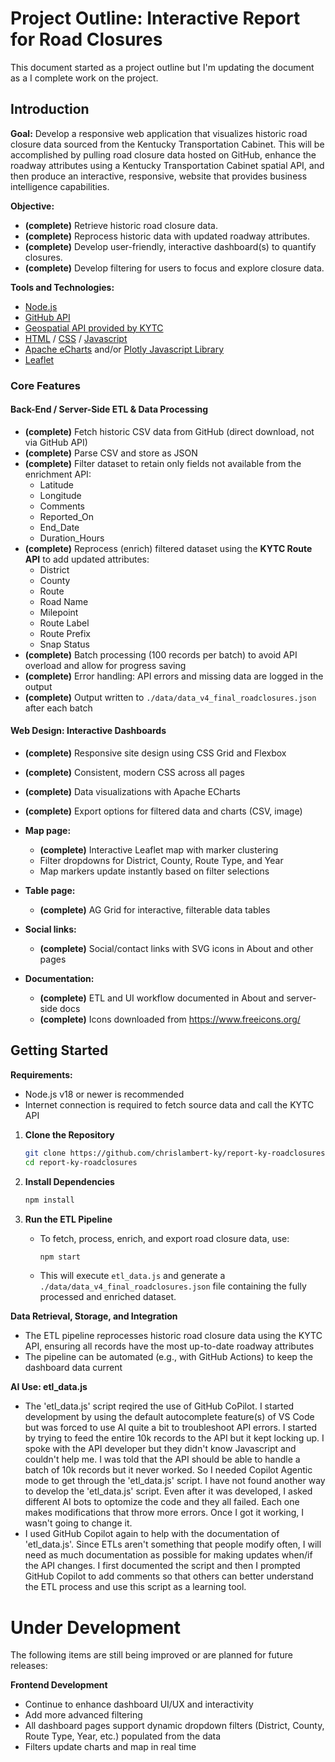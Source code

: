 # Project Outline: Interactive Report for Road Closures
This document started as a project outline but I'm updating the document as a I complete work on the project.

## Introduction

**Goal:**  Develop a responsive web application that visualizes historic road closure data sourced from the Kentucky Transportation Cabinet.  This will be accomplished by pulling road closure data hosted on GitHub, enhance the roadway attributes using a Kentucky Transportation Cabinet spatial API, and then produce an interactive, responsive, website that provides business intelligence capabilities.

**Objective:**
  - **(complete)** Retrieve historic road closure data. 
  - **(complete)** Reprocess historic data with updated roadway attributes.
  - **(complete)** Develop user-friendly, interactive dashboard(s) to quantify closures.
  - **(complete)** Develop filtering for users to focus and explore closure data.

**Tools and Technologies:** 
- [Node.js](https://nodejs.org/en)
- [GitHub API](https://docs.github.com/en/rest/using-the-rest-api)
- [Geospatial API provided by KYTC](https://kytc-api-v100-lts-qrntk7e3ra-uc.a.run.app/docs)
- [HTML](https://developer.mozilla.org/en-US/docs/Web/HTML) / [CSS](https://developer.mozilla.org/en-US/docs/Web/CSS) / [Javascript](https://developer.mozilla.org/en-US/docs/Web/JavaScript)
- [Apache eCharts](https://echarts.apache.org/en/index.html) and/or [Plotly Javascript Library](https://plotly.com/javascript/)
- [Leaflet](https://leafletjs.com/)


### Core Features

#### Back-End / Server-Side ETL & Data Processing
- **(complete)** Fetch historic CSV data from GitHub (direct download, not via GitHub API)
- **(complete)** Parse CSV and store as JSON
- **(complete)** Filter dataset to retain only fields not available from the enrichment API:
  - Latitude
  - Longitude
  - Comments
  - Reported_On
  - End_Date
  - Duration_Hours
- **(complete)** Reprocess (enrich) filtered dataset using the **KYTC Route API** to add updated attributes:
  - District
  - County
  - Route
  - Road Name
  - Milepoint
  - Route Label
  - Route Prefix
  - Snap Status
- **(complete)** Batch processing (100 records per batch) to avoid API overload and allow for progress saving
- **(complete)** Error handling: API errors and missing data are logged in the output
- **(complete)** Output written to `./data/data_v4_final_roadclosures.json` after each batch

#### Web Design: Interactive Dashboards
- **(complete)** Responsive site design using CSS Grid and Flexbox
- **(complete)** Consistent, modern CSS across all pages
- **(complete)** Data visualizations with Apache ECharts
- **(complete)** Export options for filtered data and charts (CSV, image)

- **Map page:**
  - **(complete)** Interactive Leaflet map with marker clustering
  - Filter dropdowns for District, County, Route Type, and Year
  - Map markers update instantly based on filter selections
- **Table page:**
  - **(complete)** AG Grid for interactive, filterable data tables
- **Social links:**
  - **(complete)** Social/contact links with SVG icons in About and other pages
- **Documentation:**
  - **(complete)** ETL and UI workflow documented in About and server-side docs
  - **(complete)** Icons downloaded from https://www.freeicons.org/


## Getting Started

**Requirements:**
- Node.js v18 or newer is recommended
- Internet connection is required to fetch source data and call the KYTC API

1. **Clone the Repository**
   ```bash
   git clone https://github.com/chrislambert-ky/report-ky-roadclosures.git
   cd report-ky-roadclosures
   ```

2. **Install Dependencies**
   ```bash
   npm install
   ```

3. **Run the ETL Pipeline**
   - To fetch, process, enrich, and export road closure data, use:
     ```bash
     npm start
     ```
   - This will execute `etl_data.js` and generate a `./data/data_v4_final_roadclosures.json` file containing the fully processed and enriched dataset.

**Data Retrieval, Storage, and Integration**
- The ETL pipeline reprocesses historic road closure data using the KYTC API, ensuring all records have the most up-to-date roadway attributes
- The pipeline can be automated (e.g., with GitHub Actions) to keep the dashboard data current

**AI Use:  etl_data.js**
- The 'etl_data.js' script reqired the use of GitHub CoPilot.  I started development by using the default autocomplete feature(s) of VS Code but was forced to use AI quite a bit to troubleshoot API errors.  I started by trying to feed the entire 10k records to the API but it kept locking up.  I spoke with the API developer but they didn't know Javascript and couldn't help me.  I was told that the API should be able to handle a batch of 10k records but it never worked.  So I needed Copilot Agentic mode to get through the 'etl_data.js' script.  I have not found another way to develop the 'etl_data.js' script.  Even after it was developed, I asked different AI bots to optomize the code and they all failed.  Each one makes modifications that throw more errors.  Once I got it working, I wasn't going to change it.
- I used GitHub Copilot again to help with the documentation of 'etl_data.js'.  Since ETLs aren't something that people modify often, I will need as much documentation as possible for making updates when/if the API changes.  I first documented the script and then I prompted GitHub Copilot to add comments so that others can better understand the ETL process and use this script as a learning tool.

# Under Development

The following items are still being improved or are planned for future releases:

**Frontend Development**
- Continue to enhance dashboard UI/UX and interactivity
- Add more advanced filtering
- All dashboard pages support dynamic dropdown filters (District, County, Route Type, Year, etc.) populated from the data
- Filters update charts and map in real time
